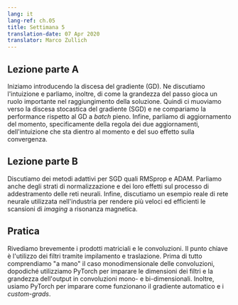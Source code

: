 ```yaml
---
lang: it
lang-ref: ch.05
title: Settimana 5
translation-date: 07 Apr 2020
translator: Marco Zullich
---
```


## Lezione parte A

Iniziamo introducendo la discesa del gradiente (GD). Ne discutiamo l'intuizione e parliamo, inoltre, di come la grandezza del passo gioca un ruolo importante nel raggiungimento della soluzione. Quindi ci muoviamo verso la discesa stocastica del gradiente (SGD) e ne compariamo la performance rispetto al GD a *batch* pieno. Infine, parliamo di aggiornamento del momento, specificamente della regola dei due aggiornamenti, dell'intuizione che sta dientro al momento e del suo effetto sulla convergenza.


## Lezione parte B

Discutiamo dei metodi adattivi per SGD quali RMSprop e ADAM. Parliamo anche degli strati di normalizzazione e dei loro effetti sul processo di addestramento delle reti neurali. Infine, discutiamo un esempio reale di rete neurale utilizzata nell'industria per rendere più veloci ed efficienti le scansioni di *imaging* a risonanza magnetica.


## Pratica

Rivediamo brevemente i prodotti matriciali e le convoluzioni. Il punto chiave è l'utilizzo dei filtri tramite impilamento e traslazione. Prima di tutto comprendiamo "a mano" il caso monodimensionale delle convoluzioni, dopodiché utilizziamo PyTorch per imparare le dimensioni dei filtri e la grandezza dell'output in convoluzioni mono- e bi-dimensionali. Inoltre, usiamo PyTorch per imparare come funzionano il gradiente automatico e i *custom-grads*.
